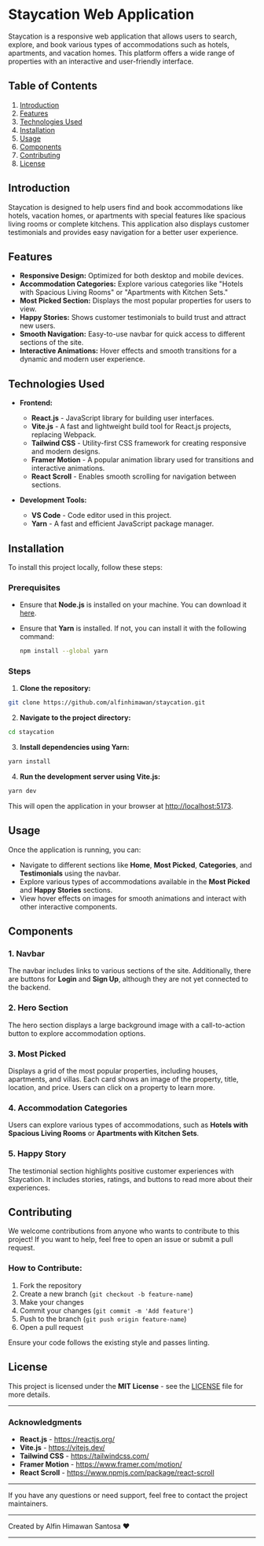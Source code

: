 # Staycation Web Application

Staycation is a responsive web application that allows users to search, explore, and book various types of accommodations such as hotels, apartments, and vacation homes. This platform offers a wide range of properties with an interactive and user-friendly interface.

## Table of Contents

1. [Introduction](#introduction)
2. [Features](#features)
3. [Technologies Used](#technologies-used)
4. [Installation](#installation)
5. [Usage](#usage)
6. [Components](#components)
7. [Contributing](#contributing)
8. [License](#license)

## Introduction

Staycation is designed to help users find and book accommodations like hotels, vacation homes, or apartments with special features like spacious living rooms or complete kitchens. This application also displays customer testimonials and provides easy navigation for a better user experience.

## Features

- **Responsive Design:** Optimized for both desktop and mobile devices.
- **Accommodation Categories:** Explore various categories like "Hotels with Spacious Living Rooms" or "Apartments with Kitchen Sets."
- **Most Picked Section:** Displays the most popular properties for users to view.
- **Happy Stories:** Shows customer testimonials to build trust and attract new users.
- **Smooth Navigation:** Easy-to-use navbar for quick access to different sections of the site.
- **Interactive Animations:** Hover effects and smooth transitions for a dynamic and modern user experience.

## Technologies Used

- **Frontend:**
  - **React.js** - JavaScript library for building user interfaces.
  - **Vite.js** - A fast and lightweight build tool for React.js projects, replacing Webpack.
  - **Tailwind CSS** - Utility-first CSS framework for creating responsive and modern designs.
  - **Framer Motion** - A popular animation library used for transitions and interactive animations.
  - **React Scroll** - Enables smooth scrolling for navigation between sections.

- **Development Tools:**
  - **VS Code** - Code editor used in this project.
  - **Yarn** - A fast and efficient JavaScript package manager.

## Installation

To install this project locally, follow these steps:

### Prerequisites

- Ensure that **Node.js** is installed on your machine. You can download it [here](https://nodejs.org/).
- Ensure that **Yarn** is installed. If not, you can install it with the following command:
  
  ```bash
  npm install --global yarn
  ```

### Steps

1. **Clone the repository:**

```bash
git clone https://github.com/alfinhimawan/staycation.git
```

2. **Navigate to the project directory:**

```bash
cd staycation
```

3. **Install dependencies using Yarn:**

```bash
yarn install
```

4. **Run the development server using Vite.js:**

```bash
yarn dev
```

This will open the application in your browser at [http://localhost:5173](http://localhost:5173).

## Usage

Once the application is running, you can:

- Navigate to different sections like **Home**, **Most Picked**, **Categories**, and **Testimonials** using the navbar.
- Explore various types of accommodations available in the **Most Picked** and **Happy Stories** sections.
- View hover effects on images for smooth animations and interact with other interactive components.

## Components

### 1. **Navbar**

The navbar includes links to various sections of the site. Additionally, there are buttons for **Login** and **Sign Up**, although they are not yet connected to the backend.

### 2. **Hero Section**

The hero section displays a large background image with a call-to-action button to explore accommodation options.

### 3. **Most Picked**

Displays a grid of the most popular properties, including houses, apartments, and villas. Each card shows an image of the property, title, location, and price. Users can click on a property to learn more.

### 4. **Accommodation Categories**

Users can explore various types of accommodations, such as **Hotels with Spacious Living Rooms** or **Apartments with Kitchen Sets**.

### 5. **Happy Story**

The testimonial section highlights positive customer experiences with Staycation. It includes stories, ratings, and buttons to read more about their experiences.

## Contributing

We welcome contributions from anyone who wants to contribute to this project! If you want to help, feel free to open an issue or submit a pull request.

### How to Contribute:

1. Fork the repository
2. Create a new branch (`git checkout -b feature-name`)
3. Make your changes
4. Commit your changes (`git commit -m 'Add feature'`)
5. Push to the branch (`git push origin feature-name`)
6. Open a pull request

Ensure your code follows the existing style and passes linting.

## License

This project is licensed under the **MIT License** - see the [LICENSE](LICENSE) file for more details.

---

### Acknowledgments

- **React.js** - https://reactjs.org/
- **Vite.js** - https://vitejs.dev/
- **Tailwind CSS** - https://tailwindcss.com/
- **Framer Motion** - https://www.framer.com/motion/
- **React Scroll** - https://www.npmjs.com/package/react-scroll

---

If you have any questions or need support, feel free to contact the project maintainers.

---

Created by Alfin Himawan Santosa ❤️

---